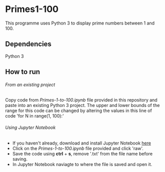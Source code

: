# Primes1-100
This programme uses Python 3 to display prime numbers between 1 and 100.

## Dependencies
Python 3

## How to run
###### From an existing project
Copy code from *Primes-1-to-100.ipynb* file provided in this repository and paste into an existing Python 3 project. The upper and lower bounds of the range for this code can be changed by altering the values in this line of code 'for N in range(1, 100):'

###### Using Jupyter Notebook
* If you haven't already, download and install Jupyter Notebook [here](https://jupyter.org/install)
* Click on the *Primes-1-to-100.ipynb* file provided and click 'raw'.
* Save the code using **ctrl** + **s**, remove '.txt' from the file name before saving.
* In Jupyter Notebook naviagte to where the file is saved and open it.
